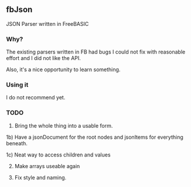 ## fbJson
JSON Parser written in FreeBASIC

### Why?

The existing parsers written in FB had bugs I could not fix with reasonable effort and I did not like the API. 

Also, it's a nice opportunity to learn something.

### Using it

I do not recommend yet.

### TODO

1) Bring the whole thing into a usable form.

1b) Have a jsonDocument for the root nodes and jsonItems for everything beneath.

1c) Neat way to access children and values

2) Make arrays useable again

3) Fix style and naming.
